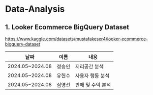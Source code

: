 # Data-Analysis

## 1. Looker Ecommerce BigQuery Dataset
https://www.kaggle.com/datasets/mustafakeser4/looker-ecommerce-bigquery-dataset

            
|날짜|이름|내용|
|------|---|---|
|2024.05~2024.08|정승인|지리공간 분석|
|2024.05~2024.08|유헌수|사용자 행동 분석|
|2024.05~2024.08|심영선|판매 및 수익 분석|

